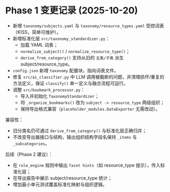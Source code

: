 # Phase 1 变更记录 (2025-10-20)

- 新增 `taxonomy/subjects.yaml` 与 `taxonomy/resource_types.yaml` 受控词表（KISS，简单可维护）。
- 新增标准化层 `src/taxonomy_standardizer.py`：
  - 加载 YAML 词表；
  - `normalize_subject()` / `normalize_resource_type()`；
  - `derive_from_category()` 支持从旧的 `主类/子类` 派生 subject/resource_type。
- `config.json` 新增 `taxonomy` 配置块，指向词表文件。
- 修复 `src/ai_classifier.py` 中 LLM 调用被截断的问题，并清理损坏/重复的方法定义，保证 `classify()` 单一定义与融合流程可运行。
- 调整 `src/bookmark_processor.py`：
  - 导入并初始化 `TaxonomyStandardizer`；
  - 将 `_organize_bookmarks()` 改为 `subject -> resource_type` 两级组织；
  - 保持导出格式兼容（`placeholder_modules.DataExporter` 无需改动）。

兼容性：
- 旧分类名仍可通过 `derive_from_category()` 与标准化层正确归并；
- 不改变导出器接口与结构，输出组织结构字段名保持 `_items` 与 `_subcategories`。

后续（Phase 2 建议）：
- 在 `rule_engine` 规则中输出 `facet hints`（如 resource_type 提示），传入标准化层；
- 在导出报告中展示 subject/resource_type 统计；
- 增加最小单元测试覆盖标准化映射与组织逻辑。
